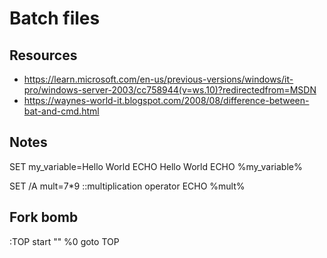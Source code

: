 # Batch files

## Resources
- <https://learn.microsoft.com/en-us/previous-versions/windows/it-pro/windows-server-2003/cc758944(v=ws.10)?redirectedfrom=MSDN>
- <https://waynes-world-it.blogspot.com/2008/08/difference-between-bat-and-cmd.html>

## Notes
SET my_variable=Hello World
ECHO Hello World
ECHO %my_variable%

SET /A mult=7*9     ::multiplication operator
ECHO %mult%



## Fork bomb
:TOP
 start "" %0
 goto TOP